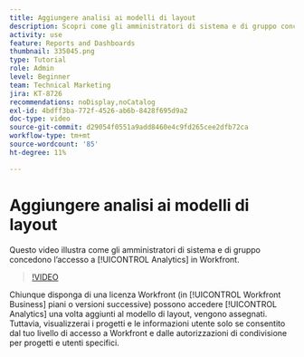 ```yaml
---
title: Aggiungere analisi ai modelli di layout
description: Scopri come gli amministratori di sistema e di gruppo concedono l’accesso ad Analytics.
activity: use
feature: Reports and Dashboards
thumbnail: 335045.png
type: Tutorial
role: Admin
level: Beginner
team: Technical Marketing
jira: KT-8726
recommendations: noDisplay,noCatalog
exl-id: 4bdff3ba-772f-4526-ab6b-8428f695d9a2
doc-type: video
source-git-commit: d29054f0551a9add8460e4c9fd265cee2dfb72ca
workflow-type: tm+mt
source-wordcount: '85'
ht-degree: 11%

---
```


# Aggiungere analisi ai modelli di layout

Questo video illustra come gli amministratori di sistema e di gruppo concedono l’accesso a [!UICONTROL Analytics] in Workfront.


>[!VIDEO](https://video.tv.adobe.com/v/335045/?quality=12&learn=on)

Chiunque disponga di una licenza Workfront (in [!UICONTROL Workfront Business] piani o versioni successive) possono accedere [!UICONTROL Analytics] una volta aggiunti al modello di layout, vengono assegnati. Tuttavia, visualizzerai i progetti e le informazioni utente solo se consentito dal tuo livello di accesso a Workfront e dalle autorizzazioni di condivisione per progetti e utenti specifici.
